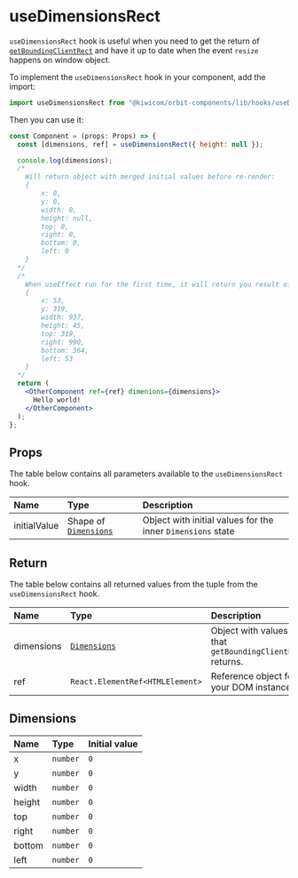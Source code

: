 # useDimensionsRect

`useDimensionsRect` hook is useful when you need to get the return of [`getBoundingClientRect`](https://developer.mozilla.org/en-US/docs/Web/API/Element/getBoundingClientRect) and have it up to date when the event `resize` happens on window object.

To implement the `useDimensionsRect` hook in your component, add the import:

```jsx
import useDimensionsRect from "@kiwicom/orbit-components/lib/hooks/useDimensionsRect";
```

Then you can use it:

```jsx
const Component = (props: Props) => {
  const [dimensions, ref] = useDimensionsRect({ height: null });

  console.log(dimensions);
  /*
    Will return object with merged initial values before re-render:
    {
        x: 0,
        y: 0,
        width: 0,
        height: null,
        top: 0,
        right: 0,
        bottom: 0,
        left: 0
    }
  */
  /*
    When useEffect run for the first time, it will return you result of getBoundingClientRect function:
    {
        x: 53,
        y: 319,
        width: 937,
        height: 45,
        top: 319,
        right: 990,
        bottom: 364,
        left: 53
    }
  */
  return (
    <OtherComponent ref={ref} dimenions={dimensions}>
      Hello world!
    </OtherComponent>
  );
};
```

## Props

The table below contains all parameters available to the `useDimensionsRect` hook.

| Name         | Type                                 | Description                                                 |
| :----------- | :----------------------------------- | :---------------------------------------------------------- |
| initialValue | Shape of [`Dimensions`](#dimensions) | Object with initial values for the inner `Dimensions` state |

## Return

The table below contains all returned values from the tuple from the `useDimensionsRect` hook.

| Name       | Type                            | Description                                              |
| :--------- | :------------------------------ | :------------------------------------------------------- |
| dimensions | [`Dimensions`](#dimensions)     | Object with values that `getBoundingClientRect` returns. |
| ref        | `React.ElementRef<HTMLElement>` | Reference object for your DOM instance.                  |

## Dimensions

| Name   | Type     | Initial value |
| :----- | :------- | :------------ |
| x      | `number` | `0`           |
| y      | `number` | `0`           |
| width  | `number` | `0`           |
| height | `number` | `0`           |
| top    | `number` | `0`           |
| right  | `number` | `0`           |
| bottom | `number` | `0`           |
| left   | `number` | `0`           |
